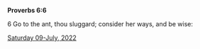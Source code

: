 **Proverbs 6:6**

6 Go to the ant, thou sluggard; consider her ways, and be wise:

[Saturday 09-July, 2022](https://t.me/s/daily_scripture)
